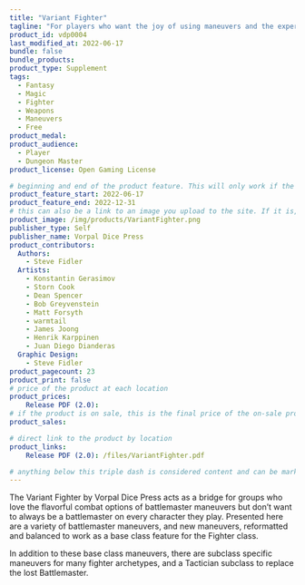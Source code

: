 ```yaml
---
title: "Variant Fighter"
tagline: "For players who want the joy of using maneuvers and the experience of subclasses other than the Battle Master"
product_id: vdp0004
last_modified_at: 2022-06-17
bundle: false
bundle_products:
product_type: Supplement
tags:
  - Fantasy
  - Magic
  - Fighter
  - Weapons
  - Maneuvers
  - Free
product_medal: 
product_audience:
  - Player
  - Dungeon Master
product_license: Open Gaming License

# beginning and end of the product feature. This will only work if the site is updated within several weeks of when the feature is supposed to happen. Making a new post counts as updating.
product_feature_start: 2022-06-17
product_feature_end: 2022-12-31
# this can also be a link to an image you upload to the site. If it is, it must start with a "/" or be a full link
product_image: /img/products/VariantFighter.png
publisher_type: Self
publisher_name: Vorpal Dice Press
product_contributors:
  Authors:
    - Steve Fidler
  Artists:
    - Konstantin Gerasimov
    - Storn Cook
    - Dean Spencer
    - Bob Greyvenstein
    - Matt Forsyth
    - warmtail
    - James Joong
    - Henrik Karppinen
    - Juan Diego Dianderas
  Graphic Design:
    - Steve Fidler
product_pagecount: 23
product_print: false
# price of the product at each location
product_prices:
    Release PDF (2.0): 
# if the product is on sale, this is the final price of the on-sale product for each location that it is on sale. The sales % will be calculated and displayed based on the difference between product_prices and product_sales
product_sales:

# direct link to the product by location
product_links:
    Release PDF (2.0): /files/VariantFighter.pdf

# anything below this triple dash is considered content and can be markup or html. It should be fully HTML compatible as long as your tags are formatted correctly.
---
```


The Variant Fighter by Vorpal Dice Press acts as a bridge for groups who love the flavorful combat options of battlemaster maneuvers but don’t want to always be a battlemaster on every character they play. Presented here are a variety of battlemaster maneuvers, and new maneuvers, reformatted and balanced to work as a base class feature for the Fighter class.

In addition to these base class maneuvers, there are subclass specific maneuvers for many fighter archetypes, and a Tactician subclass to replace the lost Battlemaster.